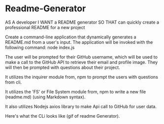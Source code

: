 # Readme-Generator

AS A developer
I WANT a README generator
SO THAT can quickly create a professional README for a new project

Create a command-line application that dynamically generates a README.md from a user's input. The application will be invoked with the following command:
node index.js

The user will be prompted for their GitHub username, which will be used to make a call to the GitHub API to retrieve their email and profile image. They will then be prompted with questions about their project.

It utilizes the inquirer module from, npm to prompt the users with questions from cli.

It utilizes the 'FS' or File System module from, npm to write a new file (readme.md) (using Markdown syntax).

It also utilizes Nodejs axios library to make Api call to GitHub for user data.

Here's what the CLi looks like (gif of readme Generator).
